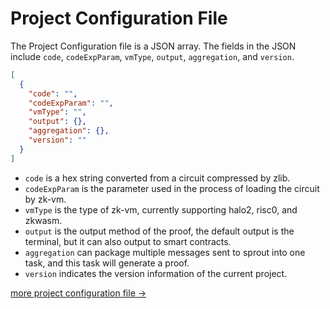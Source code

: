 # Project Configuration File

The Project Configuration file is a JSON array. The fields in the JSON include `code`, `codeExpParam`, `vmType`, `output`, `aggregation`, and `version`.

``` json
[
  {
    "code": "",
    "codeExpParam": "",
    "vmType": "",
    "output": {},
    "aggregation": {},
    "version": ""
  }
]
```

* `code` is a hex string converted from a circuit compressed by zlib.
* `codeExpParam` is the parameter used in the process of loading the circuit by zk-vm.
* `vmType` is the type of zk-vm, currently supporting halo2, risc0, and zkwasm.
* `output` is the output method of the proof, the default output is the terminal, but it can also output to smart contracts.
* `aggregation` can package multiple messages sent to sprout into one task, and this task will generate a proof.
* `version` indicates the version information of the current project.

[more project configuration file →](../test/project/10000)
